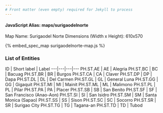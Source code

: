 ```yaml
---
# Front matter (even empty) required for Jekyll to process
---
```


#### JavaScript Alias: maps/surigaodelnorte

Map Name: Surigaodel Norte
Dimensions (Width x Height): 610x570



{% embed_spec_map surigaodelnorte-map.js %}

### List of Entities

ID | Short label | Label
---|---|---|---
PH.ST.AE | AE | Alegria
PH.ST.BC | BC | Bacuag
PH.ST.BR | BR | Burgos
PH.ST.CA | CA | Claver
PH.ST.DP | DP | Dapa
PH.ST.DL | DL | Del Carmen
PH.ST.GL | GL | General Luna
PH.ST.GG | GG | Gigaquit
PH.ST.MI | MI | Mainit
PH.ST.ML | ML | Malimono
PH.ST.PL | PL | Pilar
PH.ST.PA | PA | Placer
PH.ST.SB | SB | San Benito
PH.ST.SF | SF | San Francisco (Anao-Aon)
PH.ST.SI | SI | San Isidro
PH.ST.SM | SM | Santa Monica (Sapao)
PH.ST.SS | SS | Sison
PH.ST.SC | SC | Socorro
PH.ST.SR | SR | Surigao City
PH.ST.TG | TG | Tagana-an
PH.ST.TD | TD | Tubod